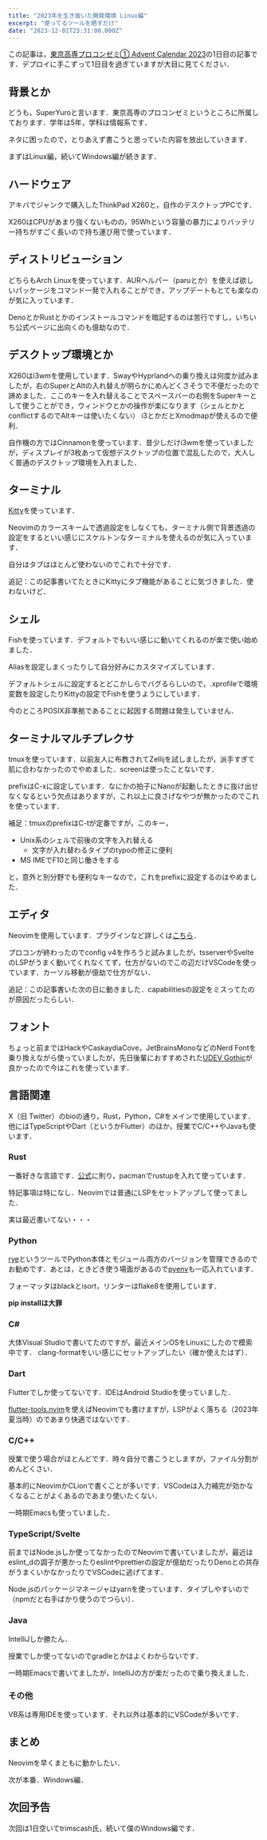 ```yaml
---
title: "2023年を生き抜いた開発環境 Linux編"
excerpt: "使ってるツールを晒すだけ"
date: "2023-12-01T23:31:00.000Z"
---
```


この記事は，[東京高専プロコンゼミ① Advent Calendar 2023](https://adventar.org/calendars/8825)の1日目の記事です．デプロイに手こずって1日目を過ぎていますが大目に見てください．

## 背景とか

どうも，SuperYuroと言います．東京高専のプロコンゼミというところに所属しております．学年は5年，学科は情報系です．

ネタに困ったので，とりあえず書こうと思っていた内容を放出していきます．

まずはLinux編，続いてWindows編が続きます．

## ハードウェア

アキバでジャンクで購入したThinkPad X260と，自作のデスクトップPCです．

X260はCPUがあまり強くないものの，95Whという容量の暴力によりバッテリー持ちがすごく長いので持ち運び用で使っています．

## ディストリビューション

どちらもArch Linuxを使っています．AURヘルパー（paruとか）を使えば欲しいパッケージをコマンド一発で入れることができ，アップデートもとても楽なのが気に入っています．

DenoとかRustとかのインストールコマンドを暗記するのは苦行ですし，いちいち公式ページに出向くのも億劫なので．

## デスクトップ環境とか

X260はi3wmを使用しています．SwayやHyprlandへの乗り換えは何度か試みましたが，右のSuperとAltの入れ替えが明らかにめんどくさそうで不便だったので諦めました．ここのキーを入れ替えることでスペースバーの右側をSuperキーとして使うことができ，ウィンドウとかの操作が楽になります（シェルとかとconflictするのでAltキーは使いたくない）
i3とかだとXmodmapが使えるので便利．

自作機の方ではCinnamonを使っています．昔少しだけi3wmを使っていましたが，ディスプレイが3枚あって仮想デスクトップの位置で混乱したので，大人しく普通のデスクトップ環境を入れました．

## ターミナル

[Kitty](https://sw.kovidgoyal.net/kitty/)を使っています．

Neovimのカラースキームで透過設定をしなくても，ターミナル側で背景透過の設定をするといい感じにスケルトンなターミナルを使えるのが気に入っています．

自分はタブはほとんど使わないのでこれで十分です．

追記：この記事書いてたときにKittyにタブ機能があることに気づきました．使わないけど．

## シェル

Fishを使っています．デフォルトでもいい感じに動いてくれるのが楽で使い始めました．

Aliasを設定しまくったりして自分好みにカスタマイズしています．

デフォルトシェルに設定するとどこかしらでバグるらしいので，.xprofileで環境変数を設定したりKittyの設定でFishを使うようにしています．

今のところPOSIX非準拠であることに起因する問題は発生していません．

## ターミナルマルチプレクサ

tmuxを使っています．以前友人に布教されてZellijを試しましたが，派手すぎて肌に合わなかったのでやめました．screenは使ったことないです．

prefixはC-xに設定しています．なにかの拍子にNanoが起動したときに抜け出せなくなるという欠点はありますが，これ以上に良さげなやつが無かったのでこれを使っています．

補足：tmuxのprefixはC-tが定番ですが，このキー，

- Unix系のシェルで前後の文字を入れ替える
  - 文字が入れ替わるタイプのtypoの修正に便利
- MS IMEでF10と同じ働きをする

と，意外と別分野でも便利なキーなので，これをprefixに設定するのはやめました．

## エディタ

Neovimを使用しています．プラグインなど詳しくは[こちら](https://github.com/SuperYuro/nvim)．

プロコンが終わったのでconfig v4を作ろうと試みましたが，tsserverやSvelteのLSPがうまく動いてくれなくてず，仕方がないのでこの辺だけVSCodeを使っています．カーソル移動が億劫で仕方がない．

追記：この記事書いた次の日に動きました．capabilitiesの設定をミスってたのが原因だったらしい．

## フォント

ちょっと前まではHackやCaskaydiaCove，JetBrainsMonoなどのNerd Fontを乗り換えながら使っていましたが，先日後輩におすすめされた[UDEV Gothic](https://github.com/yuru7/udev-gothic)が良かったので今はこれを使っています．

## 言語関連

X（旧 Twitter）のbioの通り，Rust，Python，C#をメインで使用しています．
他にはTypeScriptやDart（というかFlutter）のほか，授業でC/C++やJavaも使います．

### Rust

一番好きな言語です．[公式](https://wiki.archlinux.jp/index.php/Rust)に則り，pacmanでrustupを入れて使っています．

特記事項は特になし．Neovimでは普通にLSPをセットアップして使ってました．

実は最近書いてない・・・

### Python

[rye](https://github.com/mitsuhiko/rye)というツールでPython本体とモジュール両方のバージョンを管理できるのでお勧めです．あとは，ときどき使う場面があるので[pyenv](https://github.com/pyenv/pyenv)も一応入れています．

フォーマッタはblackとisort，リンターはflake8を使用しています．

**pip installは大罪**

### C#

大体Visual Studioで書いてたのですが，最近メインOSをLinuxにしたので模索中です．
clang-formatをいい感じにセットアップしたい（確か使えたはず）．

### Dart

Flutterでしか使ってないです．IDEはAndroid Studioを使っていました．

[flutter-tools.nvim](https://github.com/akinsho/flutter-tools.nvim)を使えばNeovimでも書けますが，LSPがよく落ちる（2023年夏当時）のであまり快適ではないです．

### C/C++

授業で使う場合がほとんどです．時々自分で書こうとしますが，ファイル分割がめんどくさい．

基本的にNeovimかCLionで書くことが多いです．VSCodeは入力補完が効かなくなることがよくあるのであまり使いたくない．

一時期Emacsも使っていました．

### TypeScript/Svelte

前まではNode.jsしか使ってなかったのでNeovimで書いていましたが，最近はeslint_dの調子が悪かったりeslintやprettierの設定が億劫だったりDenoとの共存がうまくいかなかったりでVSCodeに逃げてます．

Node.jsのパッケージマネージャはyarnを使っています．タイプしやすいので（npmだと右手ばかり使うのでつらい）．

### Java

IntelliJしか勝たん．

授業でしか使ってないのでgradleとかはよくわからないです．

一時期Emacsで書いてましたが，IntelliJの方が楽だったので乗り換えました．

### その他

VB系は専用IDEを使っています．それ以外は基本的にVSCodeが多いです．

## まとめ

Neovimを早くまともに動かしたい．

次が本番．Windows編．

## 次回予告

次回は1日空いてtrimscash氏，続いて僕のWindows編です．
